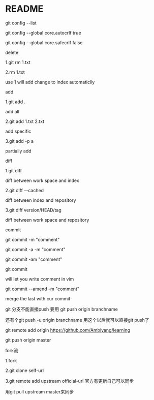 # README

git config --list

git config --global core.autocrlf true

git config --global core.safecrlf false



delete

1.git rm 1.txt

2.rm 1.txt

use 1 will add change to index automaticlly


add

1.git add .

add all

2.git add 1.txt 2.txt

add specific

3.git add -p a

partially add


diff

1.git diff

diff between work space and index

2.git diff --cached

diff between index and repository

3.git diff version/HEAD/tag

diff between work space and repository


commit

git commit -m "comment"

git commit -a -m "comment"

git commit -am "comment"

git commit

will let you write comment in vim

git commit --amend -m "comment"

merge the last with cur commit


git 分支不能直接push 要用 git push origin branchname

还有个git push -u origin branchname 用这个以后就可以直接git push了


git remote add origin https://github.com/Ambiyang/learning

git push origin master


fork流

1.fork

2.git clone self-url

3.git remote add upstream official-url 官方有更新自己可以同步

用git pull upstream master来同步















